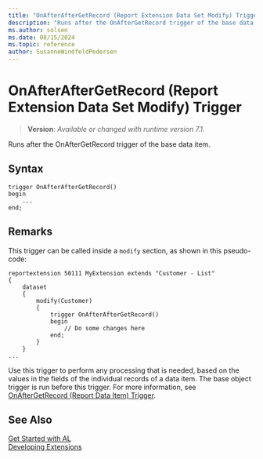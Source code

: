 ```yaml
---
title: "OnAfterAfterGetRecord (Report Extension Data Set Modify) Trigger"
description: "Runs after the OnAfterGetRecord trigger of the base data item."
ms.author: solsen
ms.date: 08/15/2024
ms.topic: reference
author: SusanneWindfeldPedersen
---
```

[//]: # (START>DO_NOT_EDIT)
[//]: # (IMPORTANT:Do not edit any of the content between here and the END>DO_NOT_EDIT.)
[//]: # (Any modifications should be made in the .xml files in the ModernDev repo.)

# OnAfterAfterGetRecord (Report Extension Data Set Modify) Trigger
> **Version**: _Available or changed with runtime version 7.1._

Runs after the OnAfterGetRecord trigger of the base data item.


## Syntax
```AL
trigger OnAfterAfterGetRecord()
begin
    ...
end;
```



[//]: # (IMPORTANT: END>DO_NOT_EDIT)

## Remarks

This trigger can be called inside a `modify` section, as shown in this pseudo-code:

```al
reportextension 50111 MyExtension extends "Customer - List"
{
    dataset
    {
        modify(Customer)
        {
            trigger OnAfterAfterGetRecord()
            begin
                // Do some changes here
            end;
        }
    }
...
```

Use this trigger to perform any processing that is needed, based on the values in the fields of the individual records of a data item. The base object trigger is run before this trigger. For more information, see [OnAfterGetRecord (Report Data Item) Trigger](../reportdataitem/devenv-onaftergetrecord-reportdataitem-trigger.md). 

## See Also  
[Get Started with AL](../../devenv-get-started.md)  
[Developing Extensions](../../devenv-dev-overview.md)  